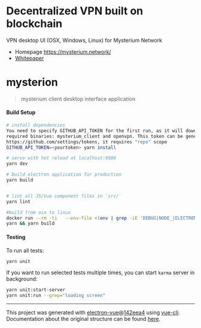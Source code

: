 # Decentralized VPN built on blockchain

VPN desktop UI (OSX, Windows, Linux) for Mysterium Network

- Homepage https://mysterium.network/
- [Whitepaper](https://mysterium.network/whitepaper.pdf)

# mysterion

> mysterium client desktop interface application

#### Build Setup

```bash
# install dependencies
You need to specify GITHUB_API_TOKEN for the first run, as it will download
required binaries: mysterium_client and openvpn. This token can be generated at:
https://github.com/settings/tokens, it requires "repo" scope
GITHUB_API_TOKEN=<yourtoken> yarn install

# serve with hot reload at localhost:9080
yarn dev

# build electron application for production
yarn build


# lint all JS/Vue component files in `src/`
yarn lint

#build from osx to linux
docker run --rm -ti   --env-file <(env | grep -iE 'DEBUG|NODE_|ELECTRON_|YARN_|NPM_|CI|CIRCLE|TRAVIS|APPVEYOR_|CSC_|GH_|GITHUB_|BT_|AWS_|STRIP|BUILD_')   --env ELECTRON_CACHE="/root/.cache/electron"   --env ELECTRON_BUILDER_CACHE="/root/.cache/electron-builder"   -v ${PWD}:/project   -v ${PWD##*/}-node-modules:/project/node_modules   -v ~/.cache/electron:/root/.cache/electron   -v ~/.cache/electron-builder:/root/.cache/electron-builder   electronuserland/builder:wine
yarn && yarn build

```

#### Testing

To run all tests:
```bash
yarn unit
```

If you want to run selected tests multiple times, you can start `karma` server in background:

```bash
yarn unit:start-server
yarn unit:run --grep="loading screen"
```

---

This project was generated with [electron-vue](https://github.com/SimulatedGREG/electron-vue)@[142eea4](https://github.com/SimulatedGREG/electron-vue/tree/142eea44aa50fdead91a469daedfcff04308c3fc) using [vue-cli](https://github.com/vuejs/vue-cli). Documentation about the original structure can be found [here](https://simulatedgreg.gitbooks.io/electron-vue/content/index.html).
